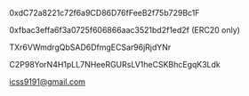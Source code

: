 0xdC72a8221c72f6a9CD86D76fFeeB2f75b729Bc1F 

0xfbac3effa6f3a0725f606866aac3521bd2f1ed2f (ERC20 only)

TXr6VWmdrgQbSAD6DfmgECSar96jRjdYNr


C2P98YorN4H1pLL7NHeeRGURsLV1heCSKBhcEgqK3Ldk



icss9191@gmail.com
